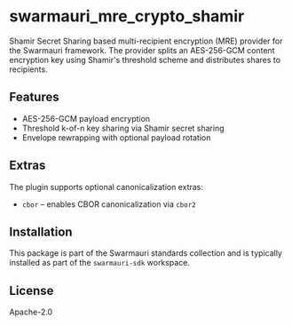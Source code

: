 # swarmauri_mre_crypto_shamir

Shamir Secret Sharing based multi-recipient encryption (MRE) provider for the Swarmauri framework. The provider splits an AES-256-GCM content encryption key using Shamir's threshold scheme and distributes shares to recipients.

## Features
- AES-256-GCM payload encryption
- Threshold k-of-n key sharing via Shamir secret sharing
- Envelope rewrapping with optional payload rotation

## Extras
The plugin supports optional canonicalization extras:
- `cbor` – enables CBOR canonicalization via `cbor2`

## Installation
This package is part of the Swarmauri standards collection and is typically installed as part of the `swarmauri-sdk` workspace.

## License
Apache-2.0
